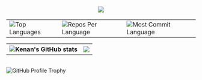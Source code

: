 <h1 align="center">
    <img src="https://readme-typing-svg.herokuapp.com/?font=Righteous&size=35&center=true&width=900&color=006AFF&height=70&duration=4000&lines=Hi+There!;+I'm+huevangxp+Hacen;I+am+a+full-stack+developer;God+willing+,+soon" />
</h1>
 
<div align="center">
<table>
  <tr>
    <td>
      <img src="https://github-readme-stats.vercel.app/api/top-langs/?username=huevangxp&hide=html,css&hide_border=true&hide_progress=false&layout=donut&langs_count=6&theme=transparent" alt="Top Languages">
    </td>
    <td>
      <img src="https://github-profile-summary-cards.vercel.app/api/cards/repos-per-language?username=huevangxp&theme=transparent&hide_border=true" alt="Repos Per Language">
    </td>
    <td>
      <img src="https://github-profile-summary-cards.vercel.app/api/cards/most-commit-language?username=huevangxp&theme=transparent&hide_border=true" alt="Most Commit Language">
    </td>
  </tr>
</table>
</div>
<table>
  <tr>
    <th><img src="https://github-readme-stats.vercel.app/api?username=huevangxp&hide_border=true&border_radius=15&show_icons=true&theme=transparent" alt="Kenan's GitHub stats"></th>
    <th><img src="https://github-profile-summary-cards.vercel.app/api/cards/profile-details?username=huevangxp&theme=transparent&hide_border=true"></th>
  </tr>
</table>
  <br>
  <img src="https://github-profile-trophy.vercel.app/?username=huevangxp&no-frame=true&no-bg=true&margin-w=15&theme=algolia&color=000" alt="GitHub Profile Trophy">
<br/>
<br/>
 
